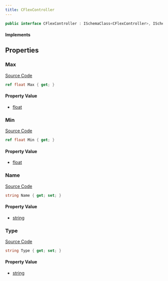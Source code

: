 ```yaml
---
title: CFlexController
---
```


```csharp
public interface CFlexController : ISchemaClass<CFlexController>, ISchemaField, ISchemaClass, INativeHandle
```

#### Implements

## Properties

### Max

[Source Code](https://github.com/swiftly-solution/swiftlys2/blob/beta/managed/src/SwiftlyS2.Generated/Schemas/Interfaces/CFlexController.cs#L22)

```csharp
ref float Max { get; }
```

#### Property Value

- [float](https://learn.microsoft.com/dotnet/api/system.single)

### Min

[Source Code](https://github.com/swiftly-solution/swiftlys2/blob/beta/managed/src/SwiftlyS2.Generated/Schemas/Interfaces/CFlexController.cs#L20)

```csharp
ref float Min { get; }
```

#### Property Value

- [float](https://learn.microsoft.com/dotnet/api/system.single)

### Name

[Source Code](https://github.com/swiftly-solution/swiftlys2/blob/beta/managed/src/SwiftlyS2.Generated/Schemas/Interfaces/CFlexController.cs#L16)

```csharp
string Name { get; set; }
```

#### Property Value

- [string](https://learn.microsoft.com/dotnet/api/system.string)

### Type

[Source Code](https://github.com/swiftly-solution/swiftlys2/blob/beta/managed/src/SwiftlyS2.Generated/Schemas/Interfaces/CFlexController.cs#L18)

```csharp
string Type { get; set; }
```

#### Property Value

- [string](https://learn.microsoft.com/dotnet/api/system.string)

